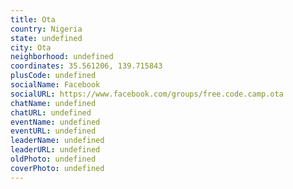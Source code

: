```yaml
---
title: Ota
country: Nigeria
state: undefined
city: Ota
neighborhood: undefined
coordinates: 35.561206, 139.715843
plusCode: undefined
socialName: Facebook
socialURL: https://www.facebook.com/groups/free.code.camp.ota
chatName: undefined
chatURL: undefined
eventName: undefined
eventURL: undefined
leaderName: undefined
leaderURL: undefined
oldPhoto: undefined
coverPhoto: undefined
---
```

